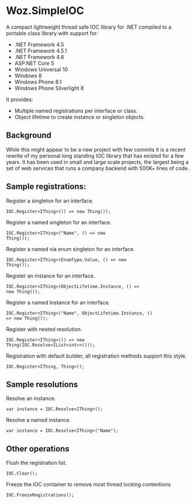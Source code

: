 # Woz.SimpleIOC

A compact lightweight thread safe IOC library for .NET compiled to a portable class library with support for:
- .NET Framework 4.5
- .NET Framework 4.5.1
- .NET Framework 4.6
- ASP.NET Core 5
- Windows Universal 10
- Windows 8
- Windows Phone 8.1
- Windows Phone Silverlight 8

It provides:
- Multiple named registrations per interface or class.
- Object lifetime to create instance or singleton objects.

## Background

While this might appear to be a new project with few commits it is a recent rewrite of my personal long standing IOC library that has existed for a few years. It has been used in small and large scale projects, the largest being a set of web services that runs a company backend with 500K+ lines of code.

## Sample registrations:

Register a singleton for an interface.

<code>IOC.Register&lt;IThing&gt;(() => new Thing());</code>

Register a named singleton for an interface.

<code>IOC.Register&lt;IThing&gt;("Name", () => new Thing());</code>

Register a named via enum singleton for an interface.

<code>IOC.Register&lt;IThing&gt;(EnumType.Value, () => new Thing());</code>

Register an instance for an interface.

<code>IOC.Register&lt;IThing&gt;(ObjectLifetime.Instance, () => new Thing());</code>

Register a named Instance for an interface.

<code>IOC.Register&lt;IThing&gt;("Name", ObjectLifetime.Instance, () => new Thing());</code>

Register with nested resolution.

<code>IOC.Register&lt;IThing&gt;(() => new Thing(IOC.Resolve&lt;IList&lt;int&gt;&gt;()));</code>

Registration with default builder, all registration methods support this style.

<code>IOC.Register&lt;IThing, Thing&gt;();</code>

## Sample resolutions

Resolve an instance.

<code>var instance = IOC.Resolve&lt;IThing&gt;();</code>

Resolve a named instance.

<code>var instance = IOC.Resolve&lt;IThing&gt;("Name");</code>

## Other operations 

Flush the registration list.

<code>IOC.Clear();</code>

Freeze the IOC container to remove most thread locking contentions

<code>IOC.FreezeRegistrations();</code>
